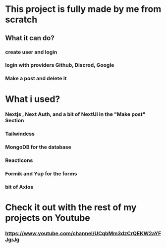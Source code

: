 # This project is fully made by me from scratch 
## What it can do? 
### create user and login 
### login with providers Github, Discrod, Google
### Make a post and delete it
# What i used?
### Nextjs , Next Auth, and a bit of NextUi in the "Make post" Section
### Tailwindcss
### MongoDB for the database
### ReactIcons 
### Formik and Yup for the forms
### bit of Axios

# Check it out with the rest of my projects  on Youtube 
### https://www.youtube.com/channel/UCqbMm3dzCrQEKW2aYFJgrJg
